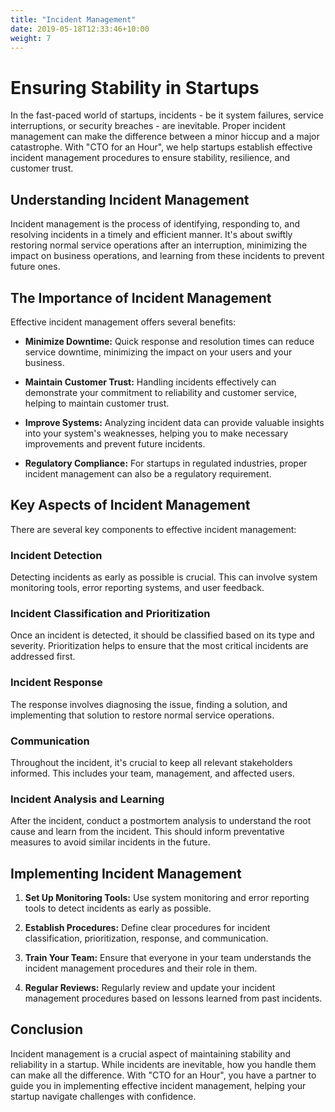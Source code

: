 ```yaml
---
title: "Incident Management"
date: 2019-05-18T12:33:46+10:00
weight: 7
---
```


# Ensuring Stability in Startups

In the fast-paced world of startups, incidents - be it system failures, service interruptions, or security breaches - are inevitable. Proper incident management can make the difference between a minor hiccup and a major catastrophe. With "CTO for an Hour", we help startups establish effective incident management procedures to ensure stability, resilience, and customer trust.

## Understanding Incident Management

Incident management is the process of identifying, responding to, and resolving incidents in a timely and efficient manner. It's about swiftly restoring normal service operations after an interruption, minimizing the impact on business operations, and learning from these incidents to prevent future ones.

## The Importance of Incident Management

Effective incident management offers several benefits:

- **Minimize Downtime:** Quick response and resolution times can reduce service downtime, minimizing the impact on your users and your business.

- **Maintain Customer Trust:** Handling incidents effectively can demonstrate your commitment to reliability and customer service, helping to maintain customer trust.

- **Improve Systems:** Analyzing incident data can provide valuable insights into your system's weaknesses, helping you to make necessary improvements and prevent future incidents.

- **Regulatory Compliance:** For startups in regulated industries, proper incident management can also be a regulatory requirement.

## Key Aspects of Incident Management

There are several key components to effective incident management:

### Incident Detection

Detecting incidents as early as possible is crucial. This can involve system monitoring tools, error reporting systems, and user feedback.

### Incident Classification and Prioritization

Once an incident is detected, it should be classified based on its type and severity. Prioritization helps to ensure that the most critical incidents are addressed first.

### Incident Response

The response involves diagnosing the issue, finding a solution, and implementing that solution to restore normal service operations.

### Communication

Throughout the incident, it's crucial to keep all relevant stakeholders informed. This includes your team, management, and affected users.

### Incident Analysis and Learning

After the incident, conduct a postmortem analysis to understand the root cause and learn from the incident. This should inform preventative measures to avoid similar incidents in the future.

## Implementing Incident Management

1. **Set Up Monitoring Tools:** Use system monitoring and error reporting tools to detect incidents as early as possible.

2. **Establish Procedures:** Define clear procedures for incident classification, prioritization, response, and communication.

3. **Train Your Team:** Ensure that everyone in your team understands the incident management procedures and their role in them.

4. **Regular Reviews:** Regularly review and update your incident management procedures based on lessons learned from past incidents.

## Conclusion

Incident management is a crucial aspect of maintaining stability and reliability in a startup. While incidents are inevitable, how you handle them can make all the difference. With "CTO for an Hour", you have a partner to guide you in implementing effective incident management, helping your startup navigate challenges with confidence.
